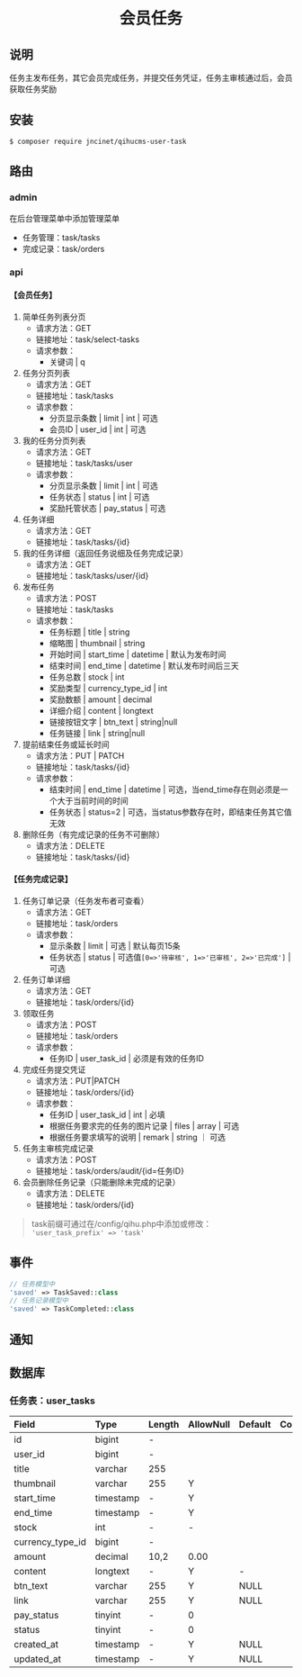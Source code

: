 <h1 align="center">会员任务</h1>

## 说明
任务主发布任务，其它会员完成任务，并提交任务凭证，任务主审核通过后，会员获取任务奖励

## 安装
```shell
$ composer require jncinet/qihucms-user-task
```

## 路由
### admin
在后台管理菜单中添加管理菜单
- 任务管理：task/tasks
- 完成记录：task/orders

### api
#### 【会员任务】
1. 简单任务列表分页
    - 请求方法：GET
    - 链接地址：task/select-tasks
    - 请求参数：
        - 关键词 | q
2. 任务分页列表
    - 请求方法：GET
    - 链接地址：task/tasks
    - 请求参数：
        - 分页显示条数 | limit | int | 可选
        - 会员ID | user_id | int | 可选
3. 我的任务分页列表
    - 请求方法：GET
    - 链接地址：task/tasks/user
    - 请求参数：
        - 分页显示条数 | limit | int | 可选
        - 任务状态 | status | int | 可选
        - 奖励托管状态 | pay_status | 可选
4. 任务详细
    - 请求方法：GET
    - 链接地址：task/tasks/{id}
5. 我的任务详细（返回任务说细及任务完成记录）
    - 请求方法：GET
    - 链接地址：task/tasks/user/{id}
6. 发布任务
    - 请求方法：POST
    - 链接地址：task/tasks
    - 请求参数：
        - 任务标题 | title | string
        - 缩略图 | thumbnail | string
        - 开始时间 | start_time | datetime | 默认为发布时间
        - 结束时间 | end_time | datetime | 默认发布时间后三天
        - 任务总数 | stock | int
        - 奖励类型 | currency_type_id | int
        - 奖励数额 | amount | decimal
        - 详细介绍 | content | longtext
        - 链接按钮文字 | btn_text | string|null
        - 任务链接 | link | string|null
7. 提前结束任务或延长时间
    - 请求方法：PUT | PATCH
    - 链接地址：task/tasks/{id}
    - 请求参数：
        - 结束时间 | end_time | datetime | 可选，当end_time存在则必须是一个大于当前时间的时间
        - 任务状态 | status=2 | 可选，当status参数存在时，即结束任务其它值无效
8. 删除任务（有完成记录的任务不可删除）
    - 请求方法：DELETE
    - 链接地址：task/tasks/{id}
#### 【任务完成记录】
1. 任务订单记录（任务发布者可查看）
    - 请求方法：GET
    - 链接地址：task/orders
    - 请求参数：
        - 显示条数 | limit | 可选 | 默认每页15条
        - 任务状态 | status | 可选值`[0=>'待审核', 1=>'已审核', 2=>'已完成']` | 可选
2. 任务订单详细
    - 请求方法：GET
    - 链接地址：task/orders/{id}
3. 领取任务
    - 请求方法：POST
    - 链接地址：task/orders
    - 请求参数：
        - 任务ID | user_task_id | 必须是有效的任务ID
4. 完成任务提交凭证
    - 请求方法：PUT|PATCH
    - 链接地址：task/orders/{id}
    - 请求参数：  
        - 任务ID | user_task_id | int | 必填
        - 根据任务要求完的任务的图片记录 | files | array | 可选
        - 根据任务要求填写的说明 | remark | string ｜ 可选
5. 任务主审核完成记录
    - 请求方法：POST
    - 链接地址：task/orders/audit/{id=任务ID}
6. 会员删除任务记录（只能删除未完成的记录）
    - 请求方法：DELETE
    - 链接地址：task/orders/{id}

> task前缀可通过在/config/qihu.php中添加或修改：  
 `'user_task_prefix' => 'task'` 

## 事件
```php
// 任务模型中
'saved' => TaskSaved::class
// 任务记录模型中
'saved' => TaskCompleted::class
```

## 通知

## 数据库
### 任务表：user_tasks
| Field | Type | Length | AllowNull | Default | Comment |
| :---- | :---- | :---- | :---- | :---- | :---- |
| id | bigint | - |
| user_id | bigint | - |
| title | varchar | 255 |
| thumbnail | varchar | 255 | Y |
| start_time | timestamp | - | Y |
| end_time | timestamp | - | Y |
| stock | int | - | - |
| currency_type_id | bigint | - |
| amount | decimal | 10,2 | 0.00 |
| content | longtext | - | Y | - |
| btn_text | varchar | 255 | Y | NULL |
| link | varchar | 255 | Y | NULL |
| pay_status | tinyint | - | 0 |
| status | tinyint | - | 0 |
| created_at | timestamp | - | Y | NULL |
| updated_at | timestamp | - | Y | NULL |